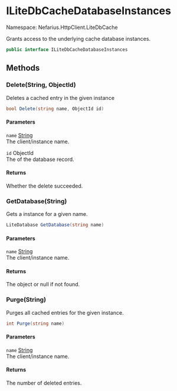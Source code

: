 # ILiteDbCacheDatabaseInstances

Namespace: Nefarius.HttpClient.LiteDbCache

Grants access to the underlying cache database instances.

```csharp
public interface ILiteDbCacheDatabaseInstances
```

## Methods

### <a id="methods-delete"/>**Delete(String, ObjectId)**

Deletes a cached entry in the given instance

```csharp
bool Delete(string name, ObjectId id)
```

#### Parameters

`name` [String](https://docs.microsoft.com/en-us/dotnet/api/system.string)<br>
The client/instance name.

`id` ObjectId<br>
The  of the database record.

#### Returns

Whether the delete succeeded.

### <a id="methods-getdatabase"/>**GetDatabase(String)**

Gets a  instance for a given name.

```csharp
LiteDatabase GetDatabase(string name)
```

#### Parameters

`name` [String](https://docs.microsoft.com/en-us/dotnet/api/system.string)<br>
The client/instance name.

#### Returns

The  object or null if not found.

### <a id="methods-purge"/>**Purge(String)**

Purges all cached entries for the given instance.

```csharp
int Purge(string name)
```

#### Parameters

`name` [String](https://docs.microsoft.com/en-us/dotnet/api/system.string)<br>
The client/instance name.

#### Returns

The number of deleted entries.
